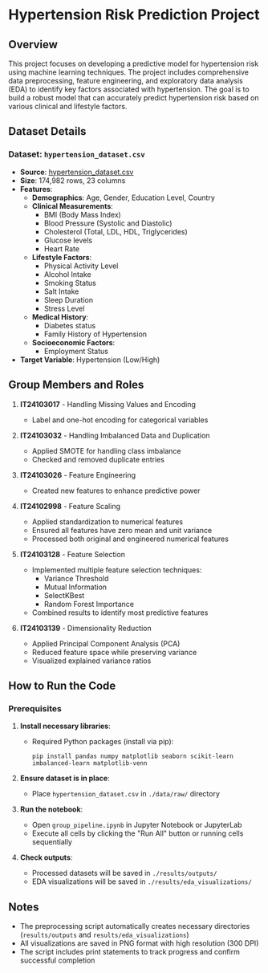 # Hypertension Risk Prediction Project

## Overview
This project focuses on developing a predictive model for hypertension risk using machine learning techniques. The project includes comprehensive data preprocessing, feature engineering, and exploratory data analysis (EDA) to identify key factors associated with hypertension. The goal is to build a robust model that can accurately predict hypertension risk based on various clinical and lifestyle factors.

## Dataset Details
### Dataset: `hypertension_dataset.csv`
- **Source**: [hypertension_dataset.csv](https://www.kaggle.com/datasets/ankushpanday1/hypertension-risk-prediction-dataset)
- **Size**: 174,982 rows, 23 columns
- **Features**:
  - **Demographics**: Age, Gender, Education Level, Country
  - **Clinical Measurements**: 
    - BMI (Body Mass Index)
    - Blood Pressure (Systolic and Diastolic)
    - Cholesterol (Total, LDL, HDL, Triglycerides)
    - Glucose levels
    - Heart Rate
  - **Lifestyle Factors**:
    - Physical Activity Level
    - Alcohol Intake
    - Smoking Status
    - Salt Intake
    - Sleep Duration
    - Stress Level
  - **Medical History**:
    - Diabetes status
    - Family History of Hypertension
  - **Socioeconomic Factors**:
    - Employment Status
- **Target Variable**: Hypertension (Low/High)

## Group Members and Roles
1. **IT24103017** - Handling Missing Values and Encoding 
   - Label and one-hot encoding for categorical variables

2. **IT24103032** - Handling Imbalanced Data and Duplication
   - Applied SMOTE for handling class imbalance
   - Checked and removed duplicate entries

3. **IT24103026** - Feature Engineering
   - Created new features to enhance predictive power

4. **IT24102998** - Feature Scaling
   - Applied standardization to numerical features
   - Ensured all features have zero mean and unit variance
   - Processed both original and engineered numerical features

5. **IT24103128** - Feature Selection
   - Implemented multiple feature selection techniques:
     - Variance Threshold
     - Mutual Information
     - SelectKBest 
     - Random Forest Importance
   - Combined results to identify most predictive features

6. **IT24103139** - Dimensionality Reduction
   - Applied Principal Component Analysis (PCA)
   - Reduced feature space while preserving variance
   - Visualized explained variance ratios

## How to Run the Code

### Prerequisites
1. **Install necessary libraries**:
   - Required Python packages (install via pip):
     ```
     pip install pandas numpy matplotlib seaborn scikit-learn imbalanced-learn matplotlib-venn
     ```

2. **Ensure dataset is in place**:
   - Place `hypertension_dataset.csv` in `./data/raw/` directory

3. **Run the notebook**:
   - Open `group_pipeline.ipynb` in Jupyter Notebook or JupyterLab
   - Execute all cells by clicking the "Run All" button or running cells sequentially

4. **Check outputs**:
   - Processed datasets will be saved in `./results/outputs/`
   - EDA visualizations will be saved in `./results/eda_visualizations/`

## Notes
- The preprocessing script automatically creates necessary directories (`results/outputs` and `results/eda_visualizations`)
- All visualizations are saved in PNG format with high resolution (300 DPI)
- The script includes print statements to track progress and confirm successful completion